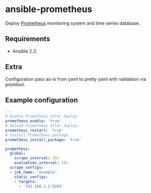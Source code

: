 ansible-prometheus
======================

Deploy [Prometheus](//prometheus.io/) monitoring system and time series
database.

Requirements
---------------

* Ansible 2.2;

Extra
---------

Configuration pass as-is from yaml to pretty yaml with validation via promtool.


Example configuration
-----------------------

```yaml
---
# Enable Prometheus after deploy.
prometheus_enable: 'true'
# Reload Prometheus after deploy.
prometheus_restart: 'true'
# Install Prometheus package.
prometheus_install_package: 'true'

prometheus:
  global:
    scrape_interval: 15s
    evaluation_interval: 15s
  scrape_configs:
  - job_name: 'example'
    static_configs:
    - targets:
      - '192.168.1.1:9283'
```

